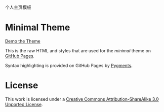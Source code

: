个人主页模板
# Minimal Theme

[Demo the Theme](https://orderedlist.com/minimal/)

This is the raw HTML and styles that are used for the *minimal* theme on [GitHub Pages](http://pages.github.com/).

Syntax highlighting is provided on GitHub Pages by [Pygments](http://pygments.org).

# License

This work is licensed under a [Creative Commons Attribution-ShareAlike 3.0 Unported License](http://creativecommons.org/licenses/by-sa/3.0/).



